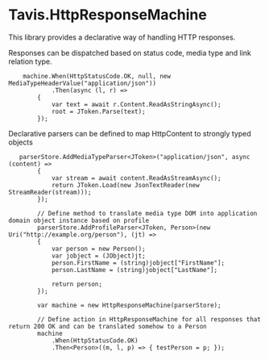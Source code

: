 # Tavis.HttpResponseMachine

This library provides a declarative way of handling HTTP responses.


Responses can be dispatched based on status code, media type and link relation type.

		machine.When(HttpStatusCode.OK, null, new MediaTypeHeaderValue("application/json"))
                .Then(async (l, r) =>
            {
                var text = await r.Content.ReadAsStringAsync();
                root = JToken.Parse(text);
            });

Declarative parsers can be defined to map HttpContent to strongly typed objects

       parserStore.AddMediaTypeParser<JToken>("application/json", async (content) =>
            {
                var stream = await content.ReadAsStreamAsync();
                return JToken.Load(new JsonTextReader(new StreamReader(stream)));
            });

            // Define method to translate media type DOM into application domain object instance based on profile
            parserStore.AddProfileParser<JToken, Person>(new Uri("http://example.org/person"), (jt) =>
            {
                var person = new Person();
                var jobject = (JObject)jt;
                person.FirstName = (string)jobject["FirstName"];
                person.LastName = (string)jobject["LastName"];

                return person;
            });

            var machine = new HttpResponseMachine(parserStore);

            // Define action in HttpResponseMachine for all responses that return 200 OK and can be translated somehow to a Person
            machine
                .When(HttpStatusCode.OK)
                .Then<Person>((m, l, p) => { testPerson = p; });


